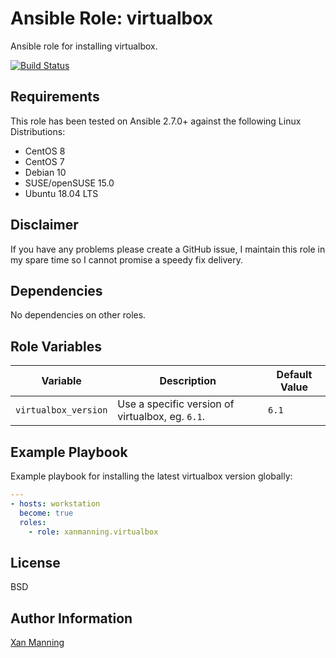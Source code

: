 # Ansible Role: virtualbox

Ansible role for installing virtualbox.

[![Build Status](https://www.travis-ci.org/PyratLabs/ansible-role-virtualbox.svg?branch=master)](https://www.travis-ci.org/PyratLabs/ansible-role-virtualbox)

## Requirements

This role has been tested on Ansible 2.7.0+ against the following Linux Distributions:

  - CentOS 8
  - CentOS 7
  - Debian 10
  - SUSE/openSUSE 15.0
  - Ubuntu 18.04 LTS

## Disclaimer

If you have any problems please create a GitHub issue, I maintain this role in
my spare time so I cannot promise a speedy fix delivery.

## Dependencies

No dependencies on other roles.

## Role Variables


| Variable             | Description                                      | Default Value |
|----------------------|--------------------------------------------------|---------------|
| `virtualbox_version` | Use a specific version of virtualbox, eg. `6.1`. | `6.1`         |


## Example Playbook

Example playbook for installing the latest virtualbox version globally:

```yaml
---
- hosts: workstation
  become: true
  roles:
    - role: xanmanning.virtualbox
```

## License

BSD

## Author Information

[Xan Manning](https://xanmanning.co.uk/)
